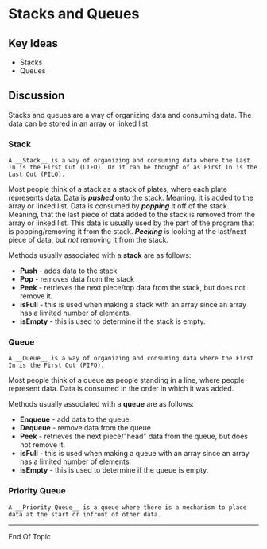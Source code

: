 # Stacks and Queues



## Key Ideas

* Stacks
* Queues



## Discussion

Stacks and queues are a way of organizing data and consuming data. The data can be stored in an array or linked list. 

### Stack ###

```{Admonition} Definition
A __Stack__ is a way of organizing and consuming data where the Last In is the First Out (LIFO). Or it can be thought of as First In is the Last Out (FILO). 
```



Most people think of a stack as a stack of plates, where each plate represents data. Data is _**pushed**_ onto the stack. Meaning. it is added to the array or linked list. Data is consumed by _**popping**_ it off of the stack. Meaning, that the last piece of data added to the stack is removed from the array or linked list. This data is usually used by the part of the program that is popping/removing it from the stack.  _**Peeking**_ is looking at the last/next piece of data, but _not_ removing it from the stack.

Methods usually associated with a __stack__ are as follows:

* __Push__ - adds data to the stack
* __Pop__ - removes data from the stack
* __Peek__ - retrieves the next piece/top data from the stack, but does not remove it.
* __isFull__ - this is used when making a stack with an array since an array has a limited number of elements.
* __isEmpty__ - this is used to determine if the stack is empty.

### Queue ###

```{Admonition} Definition
A __Queue__ is a way of organizing and consuming data where the First In is the First Out (FIFO).
```

Most people think of a queue as people standing in a line, where people represent data.  Data is consumed in the order in which it was added. 

Methods usually associated with a __queue__ are as follows:

* __Enqueue__ - add data to the queue. 
* __Dequeue__ - remove data from the queue
* __Peek__ - retrieves the next piece/"head" data from the queue, but does not remove it.
* __isFull__ - this is used when making a queue with an array since an array has a limited number of elements.
* __isEmpty__ - this is used to determine if the queue is empty.

### Priority Queue

```{admonition} Definition
A __Priority Queue__ is a queue where there is a mechanism to place data at the start or infront of other data.
```




---

End Of Topic



 